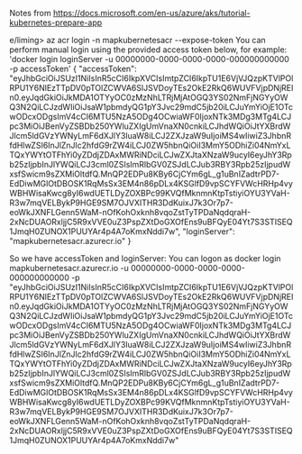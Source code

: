 Notes from https://docs.microsoft.com/en-us/azure/aks/tutorial-kubernetes-prepare-app


e/liming> az acr login -n mapkubernetesacr --expose-token
You can perform manual login using the provided access token below, for example: 'docker login loginServer -u 00000000-0000-0000-0000-000000000000 -p accessToken'
{
  "accessToken": "eyJhbGciOiJSUzI1NiIsInR5cCI6IkpXVCIsImtpZCI6IkpTU1E6VjVJQzpKTVlPOlRPU1Y6NlEzTTpDV0pTOlZCWVA6SlJSVDoyTEs2OkE2RkQ6WUVFVjpDNjREIn0.eyJqdGkiOiJkMDA1OTYyOC0zMzNhLTRjMjAtOGQ3YS02NmFjNGYyOWQ3N2QiLCJzdWIiOiJsaW1pbmdyQG1pY3Jvc29mdC5jb20iLCJuYmYiOjE1OTcwODcxODgsImV4cCI6MTU5NzA5ODg4OCwiaWF0IjoxNTk3MDg3MTg4LCJpc3MiOiJBenVyZSBDb250YWluZXIgUmVnaXN0cnkiLCJhdWQiOiJtYXBrdWJlcm5ldGVzYWNyLmF6dXJlY3IuaW8iLCJ2ZXJzaW9uIjoiMS4wIiwiZ3JhbnRfdHlwZSI6InJlZnJlc2hfdG9rZW4iLCJ0ZW5hbnQiOiI3MmY5ODhiZi04NmYxLTQxYWYtOTFhYi0yZDdjZDAxMWRiNDciLCJwZXJtaXNzaW9ucyI6eyJhY3Rpb25zIjpbInJlYWQiLCJ3cml0ZSIsImRlbGV0ZSJdLCJub3RBY3Rpb25zIjpudWxsfSwicm9sZXMiOltdfQ.MnQP2EDPu8KBy6CjCYm6gL_g1uBnIZadtrPD7-EdDiwMGlOtDBOSK1RqMsSx3EM4n86pDLx4KSGlfD9vpSCYFVWcHRHp4vyWBHWisaKwcg8yI6wdUETLDyZOXBPc99KVQfMknmnKtpTstiyiOYU3YVaH-R3w7mqVELBykP9HGE9SM7OJVXITHR3DdKuixJ7k3Or7p7-eoWkJXNFLGenn5WaM-nOfKohOxknh8vqoZstTyTPDaNqdqraH-2xNcDUAORxljjC5R9xVVE0uZ3PspZXtDoGXOfEns9uBFQyE04Yt7S3STISEQ1JmqH0ZUNOX1PUUYAr4p4A7oKmxNddi7w",
  "loginServer": "mapkubernetesacr.azurecr.io"
}

So we have accessToken and loginServer:
You can logon as 
docker login mapkubernetesacr.azurecr.io -u 00000000-0000-0000-0000-000000000000 -p "eyJhbGciOiJSUzI1NiIsInR5cCI6IkpXVCIsImtpZCI6IkpTU1E6VjVJQzpKTVlPOlRPU1Y6NlEzTTpDV0pTOlZCWVA6SlJSVDoyTEs2OkE2RkQ6WUVFVjpDNjREIn0.eyJqdGkiOiJkMDA1OTYyOC0zMzNhLTRjMjAtOGQ3YS02NmFjNGYyOWQ3N2QiLCJzdWIiOiJsaW1pbmdyQG1pY3Jvc29mdC5jb20iLCJuYmYiOjE1OTcwODcxODgsImV4cCI6MTU5NzA5ODg4OCwiaWF0IjoxNTk3MDg3MTg4LCJpc3MiOiJBenVyZSBDb250YWluZXIgUmVnaXN0cnkiLCJhdWQiOiJtYXBrdWJlcm5ldGVzYWNyLmF6dXJlY3IuaW8iLCJ2ZXJzaW9uIjoiMS4wIiwiZ3JhbnRfdHlwZSI6InJlZnJlc2hfdG9rZW4iLCJ0ZW5hbnQiOiI3MmY5ODhiZi04NmYxLTQxYWYtOTFhYi0yZDdjZDAxMWRiNDciLCJwZXJtaXNzaW9ucyI6eyJhY3Rpb25zIjpbInJlYWQiLCJ3cml0ZSIsImRlbGV0ZSJdLCJub3RBY3Rpb25zIjpudWxsfSwicm9sZXMiOltdfQ.MnQP2EDPu8KBy6CjCYm6gL_g1uBnIZadtrPD7-EdDiwMGlOtDBOSK1RqMsSx3EM4n86pDLx4KSGlfD9vpSCYFVWcHRHp4vyWBHWisaKwcg8yI6wdUETLDyZOXBPc99KVQfMknmnKtpTstiyiOYU3YVaH-R3w7mqVELBykP9HGE9SM7OJVXITHR3DdKuixJ7k3Or7p7-eoWkJXNFLGenn5WaM-nOfKohOxknh8vqoZstTyTPDaNqdqraH-2xNcDUAORxljjC5R9xVVE0uZ3PspZXtDoGXOfEns9uBFQyE04Yt7S3STISEQ1JmqH0ZUNOX1PUUYAr4p4A7oKmxNddi7w"
